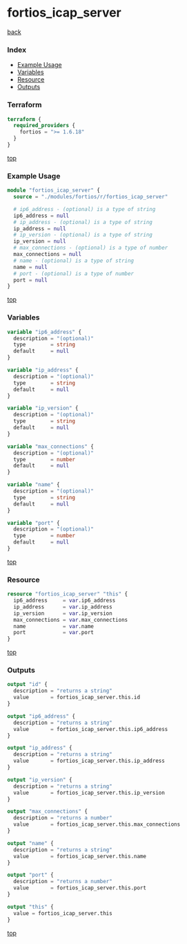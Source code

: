 # fortios_icap_server

[back](../fortios.md)

### Index

- [Example Usage](#example-usage)
- [Variables](#variables)
- [Resource](#resource)
- [Outputs](#outputs)

### Terraform

```terraform
terraform {
  required_providers {
    fortios = ">= 1.6.18"
  }
}
```

[top](#index)

### Example Usage

```terraform
module "fortios_icap_server" {
  source = "./modules/fortios/r/fortios_icap_server"

  # ip6_address - (optional) is a type of string
  ip6_address = null
  # ip_address - (optional) is a type of string
  ip_address = null
  # ip_version - (optional) is a type of string
  ip_version = null
  # max_connections - (optional) is a type of number
  max_connections = null
  # name - (optional) is a type of string
  name = null
  # port - (optional) is a type of number
  port = null
}
```

[top](#index)

### Variables

```terraform
variable "ip6_address" {
  description = "(optional)"
  type        = string
  default     = null
}

variable "ip_address" {
  description = "(optional)"
  type        = string
  default     = null
}

variable "ip_version" {
  description = "(optional)"
  type        = string
  default     = null
}

variable "max_connections" {
  description = "(optional)"
  type        = number
  default     = null
}

variable "name" {
  description = "(optional)"
  type        = string
  default     = null
}

variable "port" {
  description = "(optional)"
  type        = number
  default     = null
}
```

[top](#index)

### Resource

```terraform
resource "fortios_icap_server" "this" {
  ip6_address     = var.ip6_address
  ip_address      = var.ip_address
  ip_version      = var.ip_version
  max_connections = var.max_connections
  name            = var.name
  port            = var.port
}
```

[top](#index)

### Outputs

```terraform
output "id" {
  description = "returns a string"
  value       = fortios_icap_server.this.id
}

output "ip6_address" {
  description = "returns a string"
  value       = fortios_icap_server.this.ip6_address
}

output "ip_address" {
  description = "returns a string"
  value       = fortios_icap_server.this.ip_address
}

output "ip_version" {
  description = "returns a string"
  value       = fortios_icap_server.this.ip_version
}

output "max_connections" {
  description = "returns a number"
  value       = fortios_icap_server.this.max_connections
}

output "name" {
  description = "returns a string"
  value       = fortios_icap_server.this.name
}

output "port" {
  description = "returns a number"
  value       = fortios_icap_server.this.port
}

output "this" {
  value = fortios_icap_server.this
}
```

[top](#index)
